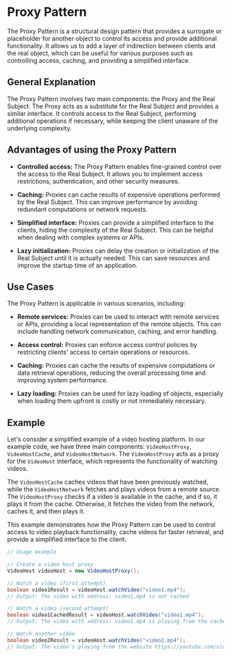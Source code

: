 # Proxy Pattern

The Proxy Pattern is a structural design pattern that provides a surrogate or placeholder for another object to control its access and provide additional functionality. It allows us to add a layer of indirection between clients and the real object, which can be useful for various purposes such as controlling access, caching, and providing a simplified interface.

## General Explanation

The Proxy Pattern involves two main components: the Proxy and the Real Subject. The Proxy acts as a substitute for the Real Subject and provides a similar interface. It controls access to the Real Subject, performing additional operations if necessary, while keeping the client unaware of the underlying complexity.

## Advantages of using the Proxy Pattern

- **Controlled access:** The Proxy Pattern enables fine-grained control over the access to the Real Subject. It allows you to implement access restrictions, authentication, and other security measures.

- **Caching:** Proxies can cache results of expensive operations performed by the Real Subject. This can improve performance by avoiding redundant computations or network requests.

- **Simplified interface:** Proxies can provide a simplified interface to the clients, hiding the complexity of the Real Subject. This can be helpful when dealing with complex systems or APIs.

- **Lazy initialization:** Proxies can delay the creation or initialization of the Real Subject until it is actually needed. This can save resources and improve the startup time of an application.

## Use Cases

The Proxy Pattern is applicable in various scenarios, including:

- **Remote services:** Proxies can be used to interact with remote services or APIs, providing a local representation of the remote objects. This can include handling network communication, caching, and error handling.

- **Access control:** Proxies can enforce access control policies by restricting clients' access to certain operations or resources.

- **Caching:** Proxies can cache the results of expensive computations or data retrieval operations, reducing the overall processing time and improving system performance.

- **Lazy loading:** Proxies can be used for lazy loading of objects, especially when loading them upfront is costly or not immediately necessary.

## Example

Let's consider a simplified example of a video hosting platform. In our example code, we have three main components: `VideoHostProxy`, `VideoHostCache`, and `VideoHostNetwork`. The `VideoHostProxy` acts as a proxy for the `VideoHost` interface, which represents the functionality of watching videos.

The `VideoHostCache` caches videos that have been previously watched, while the `VideoHostNetwork` fetches and plays videos from a remote source. The `VideoHostProxy` checks if a video is available in the cache, and if so, it plays it from the cache. Otherwise, it fetches the video from the network, caches it, and then plays it.

This example demonstrates how the Proxy Pattern can be used to control access to video playback functionality, cache videos for faster retrieval, and provide a simplified interface to the client.

```java
// Usage example

// Create a video host proxy
VideoHost videoHost = new VideoHostProxy();

// Watch a video (first attempt)
boolean video1Result = videoHost.watchVideo("video1.mp4");
// Output: The video with address: video1.mp4 is not cached

// Watch a video (second attempt)
boolean video1CachedResult = videoHost.watchVideo("video1.mp4");
// Output: The video with address: video1.mp4 is playing from the cache store

// Watch another video
boolean video2Result = videoHost.watchVideo("video2.mp4");
// Output: The video's playing from the website https://youtube.com/video2.mp4
